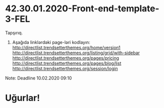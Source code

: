 # 42.30.01.2020-Front-end-template-3-FEL

Tapşırıq.

  1. Aşağıda linklərdəki page-ləri kodlayın:   
     http://directlist.trendsetterthemes.org/home/version1      
     http://directlist.trendsetterthemes.org/listing/grid/with-sidebar      
     http://directlist.trendsetterthemes.org/pages/pricing      
     http://directlist.trendsetterthemes.org/pages/blog/list      
     http://directlist.trendsetterthemes.org/session/login
     
     
     
     
  Note: Deadline 10.02.2020 09:10
  
  # Uğurlar!
